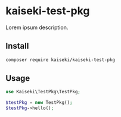 # kaiseki-test-pkg

Lorem ipsum description.

## Install

```bash
composer require kaiseki/kaiseki-test-pkg
```

## Usage

```php
use Kaiseki\TestPkg\TestPkg;

$testPkg = new TestPkg();
$testPkg->hello();
```
